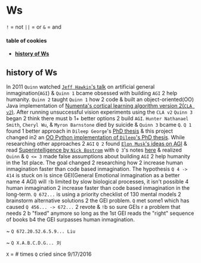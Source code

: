 # Ws

`!` = not
`||` = or
`&` = and

#### table of cookies

- **[history of Ws](#history-of-Ws)**

## history of Ws

In 2011 `Quinn` watched
[`Jeff Hawkin`'s talk](https://www.ted.com/talks/jeff_hawkins_on_how_brain_science_will_change_computing) on artificial
general inmagination(`AGI`) & `Quinn 1` bcame obsessed with building `AGI` 2
help humanity. `Quinn 2` taught `Quinn 1` how 2 code & built an
object-oriented(OO) Java implementation of [Numenta's cortical learning algorithm version 2(`CLA v2`)](https://github.com/WalnutiQ/wAlnut/tree/MARK_II). After running
unsuccessful vision experiments using the `CLA v2` `Quinn 3` began 2 think
there must b 1+ better options 2 build `AGI`. `Hunter Nathanael Smith`,
`Cheryl Wu`, & `Myron Barnstone` died by suicide & `Quinn 3` bcame `Q`. `Q 1`
found 1 better approach in `Dileep George`'s
[PhD thesis](https://github.com/WalnutiQ/papers/blob/master/Dileep_George_PGM/HowTheBrainMightWork.pdf) & this project changed in2 an
[OO Python implementation of `Dileep`'s PhD thesis](https://github.com/WalnutiQ/wAlnut/tree/MARK_III). While researching other approaches 2 `AGI` `Q 2` found
[`Elon Musk`'s ideas on AGI](https://youtu.be/h0962biiZa4) & read
[Superintelligence by `Nick Bostrom`](https://www.amazon.com/Superintelligence-Dangers-Strategies-Nick-Bostrom/dp/1501227742) with `Q 3`'s notes
[here](https://github.com/WalnutiQ/wAlnut/issues/345) & realized `Quinn` &
`Q <= 3` made false assumptions about building `AGI` 2 help humanity in the 1st
place. The goal changed 2 researching how 2 increase human inmagination faster
than code based inmagination. The hypothesis `Q 4 -> 414` is stuck on is since
GEI(General Emotional inmagination as a better name 4 AGI) will `!`b limited by
slow biological processes, it isn't possible 4 human inmagination 2 increase
faster than code based inmagination in the long-term. `Q 672...` is using a
priority checklist of 130 mental models 2 brainstorm alternative solutions 2
the GEI problem. `Q` met some1 which has caused `Q 456... -> 672...` 2 revote
& `!`b so sure GEIs r a problem that needs 2 b "fixed" anymore so long as the
1st GEI reads the "right" sequence of books b4 the GEI surpasses human
inmagination.

~ `Q 672.20.52.6.5.9... Liu`

~ `Q X.A.B.C.D.G... 刘`

`X` = # times `Q` cried since 9/17/2016
